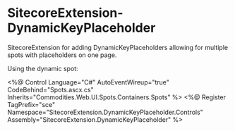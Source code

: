 SitecoreExtension-DynamicKeyPlaceholder
=======================================

SitecoreExtension for adding DynamicKeyPlaceholders allowing for multiple spots with placeholders on one page.

Using the dynamic spot:

<%@ Control Language="C#" AutoEventWireup="true" CodeBehind="Spots.ascx.cs" Inherits="Commodities.Web.UI.Spots.Containers.Spots" %>
<%@ Register TagPrefix="sce" Namespace="SitecoreExtension.DynamicKeyPlaceholder.Controls" Assembly="SitecoreExtension.DynamicKeyPlaceholder" %>
<div class="container container-white">
    <div class="container-inner">
        <div class="spots">
            <sce:DynamicKeyPlaceholder runat="server" ID="SpotsPlaceholder" Key="SpotsPlaceholder" editable="true" />
        </div>
    </div>
</div>
